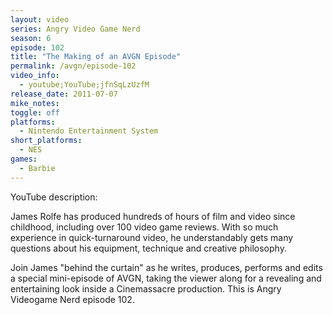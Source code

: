 ```yaml
---
layout: video
series: Angry Video Game Nerd
season: 6
episode: 102
title: "The Making of an AVGN Episode"
permalink: /avgn/episode-102
video_info:
  - youtube;YouTube;jfnSqLzUzfM
release_date: 2011-07-07
mike_notes:
toggle: off
platforms:
  - Nintendo Entertainment System
short_platforms:
  - NES
games:
  - Barbie
---
```


<p class="yt-description">YouTube description:</p>

James Rolfe has produced hundreds of hours of film and video since childhood, including over 100 video game reviews. With so much experience in quick-turnaround video, he understandably gets many questions about his equipment, technique and creative philosophy.

Join James "behind the curtain" as he writes, produces, performs and edits a special mini-episode of AVGN, taking the viewer along for a revealing and entertaining look inside a Cinemassacre production. This is Angry Videogame Nerd episode 102.